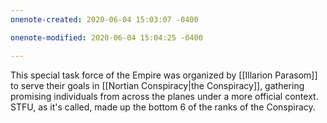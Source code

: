 ```yaml
---
onenote-created: 2020-06-04 15:03:07 -0400

onenote-modified: 2020-06-04 15:04:25 -0400

---
```


This special task force of the Empire was organized by [[Illarion Parasom]] to serve their goals in [[Nortian Conspiracy|the Conspiracy]], gathering promising individuals from across the planes under a more official context. STFU, as it's called, made up the bottom 6 of the ranks of the Conspiracy.

